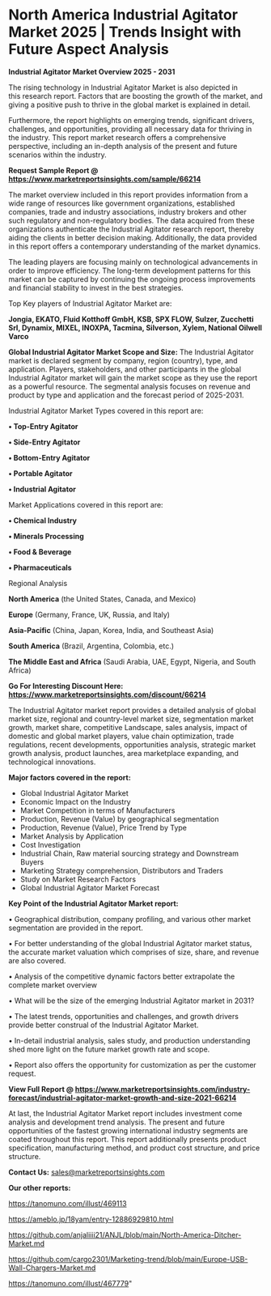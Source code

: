# North America Industrial Agitator Market 2025 | Trends Insight with Future Aspect Analysis

<Strong> Industrial Agitator Market Overview 2025 - 2031</strong>

The rising technology in Industrial Agitator Market is also depicted in this research report. Factors that are boosting the growth of the market, and giving a positive push to thrive in the global market is explained in detail.

Furthermore, the report highlights on emerging trends, significant drivers, challenges, and opportunities, providing all necessary data for thriving in the industry. This report market research offers a comprehensive perspective, including an in-depth analysis of the present and future scenarios within the industry.

<strong>Request Sample Report @ <a href=https://www.marketreportsinsights.com/sample/66214>https://www.marketreportsinsights.com/sample/66214</a></strong>

The market overview included in this report provides information from a wide range of resources like government organizations, established companies, trade and industry associations, industry brokers and other such regulatory and non-regulatory bodies. The data acquired from these organizations authenticate the Industrial Agitator research report, thereby aiding the clients in better decision making. Additionally, the data provided in this report offers a contemporary understanding of the market dynamics.

The leading players are focusing mainly on technological advancements in order to improve efficiency. The long-term development patterns for this market can be captured by continuing the ongoing process improvements and financial stability to invest in the best strategies.

Top Key players of Industrial Agitator Market are:

<strong>Jongia, EKATO, Fluid Kotthoff GmbH, KSB, SPX FLOW, Sulzer, Zucchetti Srl, Dynamix, MIXEL, INOXPA, Tacmina, Silverson, Xylem, National Oilwell Varco</strong>

<strong><b>Global Industrial Agitator Market Scope and Size:</b></strong>
The Industrial Agitator market is declared segment by company, region (country), type, and application. Players, stakeholders, and other participants in the global Industrial Agitator market will gain the market scope as they use the report as a powerful resource. The segmental analysis focuses on revenue and product by type and application and the forecast period of 2025-2031.

Industrial Agitator Market Types covered in this report are:

<strong>• Top-Entry Agitator

• Side-Entry Agitator

• Bottom-Entry Agitator

• Portable Agitator

• Industrial Agitator</strong>

Market Applications covered in this report are:

<strong>• Chemical Industry

• Minerals Processing

• Food & Beverage

• Pharmaceuticals</strong> 

Regional Analysis

<strong>North America</strong> (the United States, Canada, and Mexico)

<strong>Europe</strong> (Germany, France, UK, Russia, and Italy)

<strong>Asia-Pacific</strong> (China, Japan, Korea, India, and Southeast Asia)

<strong>South America</strong> (Brazil, Argentina, Colombia, etc.)

<strong>The Middle East and Africa</strong> (Saudi Arabia, UAE, Egypt, Nigeria, and South Africa)

<strong>Go For Interesting Discount Here: <a href=https://www.marketreportsinsights.com/discount/66214>https://www.marketreportsinsights.com/discount/66214</a></strong>

The Industrial Agitator market report provides a detailed analysis of global market size, regional and country-level market size, segmentation market growth, market share, competitive Landscape, sales analysis, impact of domestic and global market players, value chain optimization, trade regulations, recent developments, opportunities analysis, strategic market growth analysis, product launches, area marketplace expanding, and technological innovations.

<strong><b>Major factors covered in the report:</b></strong>
<ul>
  <li>Global Industrial Agitator Market </li>
  <li>Economic Impact on the Industry</li>
  <li>Market Competition in terms of Manufacturers</li>
  <li>Production, Revenue (Value) by geographical segmentation</li>
  <li>Production, Revenue (Value), Price Trend by Type</li>
  <li>Market Analysis by Application</li>
  <li>Cost Investigation</li>
  <li>Industrial Chain, Raw material sourcing strategy and Downstream Buyers</li>
  <li>Marketing Strategy comprehension, Distributors and Traders</li>
  <li>Study on Market Research Factors</li>
  <li>Global Industrial Agitator Market Forecast</li>
</ul>

<strong><b>Key Point of the Industrial Agitator Market report:</b></strong>

• Geographical distribution, company profiling, and various other market segmentation are provided in the report.

• For better understanding of the global Industrial Agitator market status, the accurate market valuation which comprises of size, share, and revenue are also covered.

• Analysis of the competitive dynamic factors better extrapolate the complete market overview

• What will be the size of the emerging Industrial Agitator market in 2031?

• The latest trends, opportunities and challenges, and growth drivers provide better construal of the Industrial Agitator Market.

• In-detail industrial analysis, sales study, and production understanding shed more light on the future market growth rate and scope.

• Report also offers the opportunity for customization as per the customer request.

<strong><b>View Full Report @ <a href=https://www.marketreportsinsights.com/industry-forecast/industrial-agitator-market-growth-and-size-2021-66214>https://www.marketreportsinsights.com/industry-forecast/industrial-agitator-market-growth-and-size-2021-66214</a></b></strong>


At last, the Industrial Agitator Market report includes investment come analysis and development trend analysis. The present and future opportunities of the fastest growing international industry segments are coated throughout this report. This report additionally presents product specification, manufacturing method, and product cost structure, and price structure.

<strong>Contact Us:</strong>
sales@marketreportsinsights.com

<strong>Our other reports:</strong>

<a href=https://tanomuno.com/illust/469113>https://tanomuno.com/illust/469113</a>

<a href=https://ameblo.jp/18yam/entry-12886929810.html>https://ameblo.jp/18yam/entry-12886929810.html</a>

<a href=https://github.com/anjaliiii21/ANJL/blob/main/North-America-Ditcher-Market.md>https://github.com/anjaliiii21/ANJL/blob/main/North-America-Ditcher-Market.md</a>

<a href=https://github.com/cargo2301/Marketing-trend/blob/main/Europe-USB-Wall-Chargers-Market.md>https://github.com/cargo2301/Marketing-trend/blob/main/Europe-USB-Wall-Chargers-Market.md</a>

<a href=https://tanomuno.com/illust/467779>https://tanomuno.com/illust/467779</a>"
